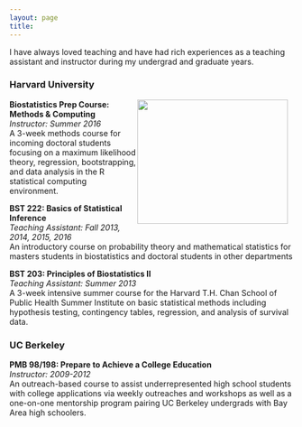```yaml
---
layout: page
title: 
---
```


I have always loved teaching and have had rich experiences as a teaching assistant and instructor during my undergrad and graduate years.

### Harvard University ###
<img src="https://jgrons.github.io/img/me_teaching.jpg"
     style="float: right; margin-right: 10px;"
     width="267" height="220" />
**Biostatistics Prep Course: Methods & Computing**   
*Instructor: Summer 2016*    
A 3-week methods course for incoming doctoral students focusing on a maximum likelihood theory, regression, bootstrapping, and data analysis in the R statistical computing environment.


**BST 222: Basics of Statistical Inference**   
*Teaching Assistant: Fall 2013, 2014, 2015, 2016*    
An introductory course on probability theory and mathematical statistics for masters students in biostatistics and doctoral students in other departments

**BST 203: Principles of Biostatistics II**   
*Teaching Assistant: Summer 2013*    
A 3-week intensive summer course for the Harvard T.H. Chan School of Public Health Summer Institute on basic statistical methods including hypothesis testing, contingency tables, regression, and analysis of survival data. 
	
### UC Berkeley ###
**PMB 98/198: Prepare to Achieve a College Education**   
*Instructor: 2009-2012*    
An outreach-based course to assist underrepresented high school students with college applications via weekly outreaches and workshops as well as a one-on-one mentorship program pairing UC Berkeley undergrads with Bay Area high schoolers.
